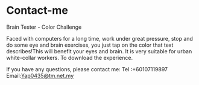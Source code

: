 # Contact-me

Brain Tester - Color Challenge 

Faced with computers for a long time, work under great pressure, stop and do some eye and brain exercises, you just tap on the color that text describes!This will benefit your eyes and brain. It is very suitable for urban white-collar workers. To download the experience.

If you have any questions, please contact me:
Tel :+60107119897
Email:Yap0435@tm.net.my
